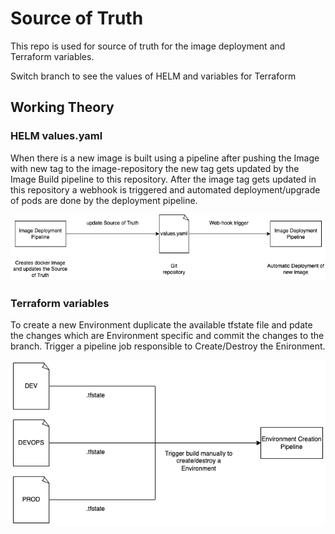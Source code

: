 # Source of Truth
This repo is used for source of truth for the image deployment and Terraform variables.

Switch branch to see the values of HELM and variables for Terraform

## Working Theory
### HELM values.yaml

When there is a new image is built using a pipeline after pushing the Image with new tag to the image-repository the new tag gets updated by the Image Build pipeline to this repository. 
After the image tag gets updated in this repository a webhook is triggered and automated deployment/upgrade of pods are done by the deployment pipeline.

![Deployment_automation][logo1]

[logo1]: https://github.com/dineshnatarajan111/ST-Mediawiki/blob/main/img/Deployment_automation.png "Deployment_automation"

### Terraform variables

To create a new Environment duplicate the available tfstate file and pdate the changes which are Environment specific and commit the changes to the branch. Trigger a pipeline job responsible to Create/Destroy 
the Enironment.

![Environment Creation][logo2]

[logo2]: https://github.com/dineshnatarajan111/ST-Mediawiki/blob/main/img/Terraform_statefile.png "Environment Creation"